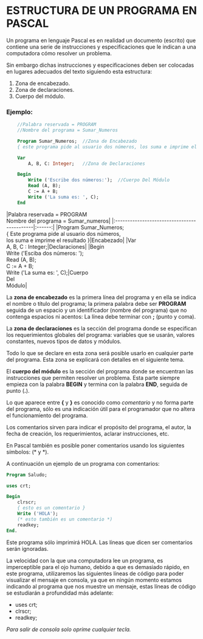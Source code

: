 # ESTRUCTURA DE UN PROGRAMA EN PASCAL

Un programa en lenguaje Pascal es en realidad un documento (escrito) que contiene una serie de instrucciones y especificaciones que le indican a una computadora cómo resolver un problema.

Sin embargo dichas instrucciones y especificaciones deben ser colocadas en lugares adecuados del texto siguiendo esta estructura:

1. Zona de encabezado.
2. Zona de declaraciones.
3. Cuerpo del módulo.

### Ejemplo:


```pascal
    //Palabra reservada = PROGRAM
    //Nombre del programa = Sumar_Numeros

    Program Sumar_Numeros;  //Zona de Encabezado
    { este programa pide al usuario dos números, los suma e imprime el resultado }

    Var
        A, B, C: Integer;   //Zona de Declaraciones

    Begin
        Write ('Escribe dos números:');  //Cuerpo Del Módulo
        Read (A, B); 
        C := A + B;
        Write ('La suma es: ', C);
    End
``` 

|Palabra reservada = PROGRAM  
Nombre del programa = Sumar_numeros|
|:--------------------------------------------|:------:|
|Program Sumar_Numeros;  
{ Este programa pide al usuario dos números,  
los suma e imprime el resultado }|Encabezado|
|Var  
    A, B, C : Integer;|Declaraciones|
|Begin  
    Write ('Esciba dos números: ');  
    Read (A, B);  
    C := A + B;  
    Write ('La suma es: ', C);|Cuerpo  
    Del  
    Módulo|

La **zona de encabezado** es la primera línea del programa y en ella se indica el nombre o título del programa; la primera palabra debe ser **PROGRAM** seguida de un espacio y un identificador (nombre del programa) que no contenga espacios ni acentos: La línea debe terminar con **;** (punto y coma).

La **zona de declaraciones** es la sección del programa donde se especifican los requerimientos globales del programa: variables que se usarán, valores constantes, nuevos tipos de datos y módulos.

Todo lo que se declare en esta zona será posible usarlo en cualquier parte del programa. Esta zona se explicará con detalles en el siguiente tema.

El **cuerpo del módulo** es la sección del programa donde se encuentran las instrucciones que permiten resolver un problema. Esta parte siempre empieza con la palabra **BEGIN** y termina con la palabra **END**, seguida de punto (**.**).

Lo que aparece entre **{** y **}** es conocido como *comentario* y no forma parte del programa, sólo es una indicación útil para el programador que no altera el funcionamiento del programa.


Los comentarios sirven para indicar el propósito del programa, el autor, la fecha de creación, los requerimientos, aclarar instrucciones, etc.

En Pascal también es posible poner comentarios usando los siguientes símbolos: (* y *).

A continuación un ejemplo de un programa con comentarios:


```pascal
Program Saludo;

uses crt;

Begin
    clrscr;
    { esto es un comentario }
    Write ('HOLA');
    (* esto también es un comentario *)
    readkey;
End.
```

Este programa sólo imprimirá HOLA. Las líneas que dicen ser comentarios serán ignoradas. 


La velocidad con la que una computadora lee un programa, es imperceptible para el ojo humano, debido a que es demasiado rápido, en este programa, utilizaremos las siguientes líneas de código para poder visualizar el mensaje en consola, ya que en ningún momento estamos indicando al programa que nos muestre un mensaje, estas líneas de código se estudiarán a profundidad más adelante:

* uses crt;
* clrscr;
* readkey;


*Para salir de consola solo oprime cualquier tecla.*